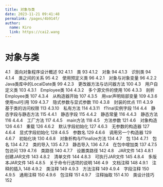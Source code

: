 ```yaml
---
title: 对象与类
date: 2023-11-21 09:41:48
permalink: /pages/4b914f/
author: 
  name: Kiro
  link: https://cai2.wang
---
```

# 对象与类

4.1　面向对象程序设计概述 92
4.1.1　类 93
4.1.2　对象 94
4.1.3　识别类 94
4.1.4　类之间的关系 95
4.2　使用预定义类 96
4.2.1　对象与对象变量 96
4.2.2　Java类库中的LocalDate类 99
4.2.3　更改器方法与访问器方法 100
4.3　用户自定义类 103
4.3.1　Employee类 104
4.3.2　多个源文件的使用 106
4.3.3　剖析Employee类 107
4.3.4　从构造器开始 107
4.3.5　用var声明局部变量 109
4.3.6　使用null引用 109
4.3.7　隐式参数与显式参数 110
4.3.8　封装的优点 111
4.3.9　基于类的访问权限 113
4.3.10　私有方法 114
4.3.11　f?inal实例字段 114
4.4　静态字段与静态方法 115
4.4.1　静态字段 115
4.4.2　静态常量 116
4.4.3　静态方法 116
4.4.4　工厂方法 117
4.4.5　main方法 118
4.5　方法参数 121
4.6　对象构造 126
4.6.1　重载 126
4.6.2　默认字段初始化 127
4.6.3　无参数的构造器 127
4.6.4　显式字段初始化 128
4.6.5　参数名 129
4.6.6　调用另一个构造器 129
4.6.7　初始化块 130
4.6.8　对象析构与f?inalize方法 134
4.7　包 134
4.7.1　包名 134
4.7.2　类的导入 135
4.7.3　静态导入 136
4.7.4　在包中增加类 137
4.7.5　包访问 139
4.7.6　类路径 140
4.7.7　设置类路径 142
4.8　JAR文件 143
4.8.1　创建JAR文件 143
4.8.2　清单文件 144
4.8.3　可执行JAR文件 145
4.8.4　多版本JAR文件 145
4.8.5　关于命令行选项的说明 146
4.9　文档注释 148
4.9.1　注释的插入 148
4.9.2　类注释 149
4.9.3　方法注释 149
4.9.4　字段注释 150
4.9.5　通用注释 150
4.9.6　包注释 151
4.9.7　注释抽取 151
4.10　类设计技巧 152